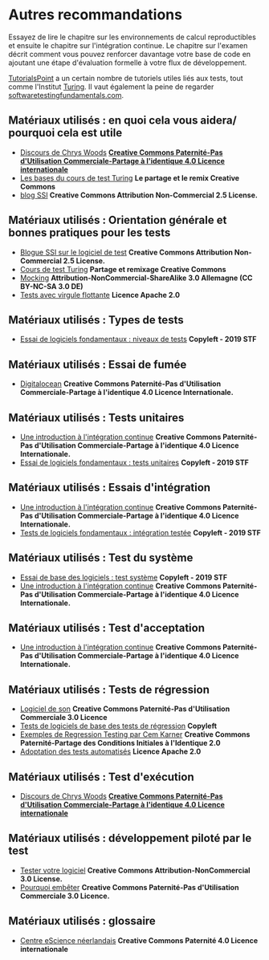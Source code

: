 # Autres recommandations

Essayez de lire le chapitre sur les environnements de calcul reproductibles et ensuite le chapitre sur l'intégration continue. Le chapitre sur l'examen décrit comment vous pouvez renforcer davantage votre base de code en ajoutant une étape d'évaluation formelle à votre flux de développement.

[TutorialsPoint](https://www.tutorialspoint.com/software_testing/) a un certain nombre de tutoriels utiles liés aux tests, tout comme l'Institut [Turing](https://alan-turing-institute.github.io/rsd-engineeringcourse/ch03tests/01testingbasics.html). Il vaut également la peine de regarder [softwaretestingfundamentals.com](http://softwaretestingfundamentals.com).

## Matériaux utilisés : en quoi cela vous aidera/ pourquoi cela est utile

- [Discours de Chrys Woods](https://drive.google.com/file/d/1CBTAhCVixccui1DjeUT13qh6ga5SDXjl/view) [**Creative Commons Paternité-Pas d'Utilisation Commerciale-Partage à l'identique 4.0 Licence internationale**](https://chryswoods.com/main/copyright.html)
- [Les bases du cours de test Turing](https://alan-turing-institute.github.io/rsd-engineeringcourse/ch03tests/01testingbasics.html) **Le partage et le remix Creative Commons**
- [blog SSI](https://www.software.ac.uk/resources/guides/testing-your-software?_ga=2.39233514.830272891.1552653652-1336468516.1531506806) **Creative Commons Attribution Non-Commercial 2.5 License.**

## Matériaux utilisés : Orientation générale et bonnes pratiques pour les tests

- [Blogue SSI sur le logiciel de test](https://www.software.ac.uk/resources/guides/testing-your-software?_ga=2.39233514.830272891.1552653652-1336468516.1531506806) **Creative Commons Attribution Non-Commercial 2.5 License.**
- [Cours de test Turing](https://alan-turing-institute.github.io/rsd-engineeringcourse/ch03tests/03pytest.html) **Partage et remixage Creative Commons**
- [Mocking](https://www.vogella.com/tutorials/Mockito/article.html) **Attribution-NonCommercial-ShareAlike 3.0 Allemagne (CC BY-NC-SA 3.0 DE)**
- [Tests avec virgule flottante](https://github.com/softwaresaved/automated_testing/blob/master/README.md) **Licence Apache 2.0**

## Matériaux utilisés : Types de tests

- [Essai de logiciels fondamentaux : niveaux de tests](http://softwaretestingfundamentals.com/software-testing-levels/) **Copyleft - 2019 STF**

## Matériaux utilisés : Essai de fumée

- [Digitalocean](https://www.digitalocean.com/community/tutorials/an-introduction-to-continuous-integration-delivery-and-deployment) **Creative Commons Paternité-Pas d'Utilisation Commerciale-Partage à l'identique 4.0 Licence Internationale.**

## Matériaux utilisés : Tests unitaires

- [Une introduction à l'intégration continue](https://www.digitalocean.com/community/tutorials/an-introduction-to-continuous-integration-delivery-and-deployment) **Creative Commons Paternité-Pas d'Utilisation Commerciale-Partage à l'identique 4.0 Licence Internationale.**
- [Essai de logiciels fondamentaux : tests unitaires](http://softwaretestingfundamentals.com/unit-testing/) **Copyleft - 2019 STF**

## Matériaux utilisés : Essais d'intégration

- [Une introduction à l'intégration continue](https://www.digitalocean.com/community/tutorials/an-introduction-to-continuous-integration-delivery-and-deployment) **Creative Commons Paternité-Pas d'Utilisation Commerciale-Partage à l'identique 4.0 Licence Internationale.**
- [Tests de logiciels fondamentaux : intégration testée](http://softwaretestingfundamentals.com/integration-testing/) **Copyleft - 2019 STF**

## Matériaux utilisés : Test du système

- [Essai de base des logiciels : test système](http://softwaretestingfundamentals.com/system-testing/) **Copyleft - 2019 STF**
- [Une introduction à l'intégration continue](https://www.digitalocean.com/community/tutorials/an-introduction-to-continuous-integration-delivery-and-deployment) **Creative Commons Paternité-Pas d'Utilisation Commerciale-Partage à l'identique 4.0 Licence Internationale.**

## Matériaux utilisés : Test d'acceptation
- [Une introduction à l'intégration continue](https://www.digitalocean.com/community/tutorials/an-introduction-to-continuous-integration-delivery-and-deployment) **Creative Commons Paternité-Pas d'Utilisation Commerciale-Partage à l'identique 4.0 Licence Internationale.**

## Matériaux utilisés : Tests de régression

- [Logiciel de son](http://soundsoftware.ac.uk/unit-testing-why-bother/) **Creative Commons Paternité-Pas d'Utilisation Commerciale 3.0 Licence**
- [Tests de logiciels de base des tests de régression](http://softwaretestingfundamentals.com/regression-testing/) **Copyleft**
- [Exemples de Regression Testing par Cem Karner](http://www.testingeducation.org/k04/RegressionExamples.htm) **Creative Commons Paternité-Partage des Conditions Initiales à l'Identique 2.0**
- [Adoptation des tests automatisés](https://github.com/softwaresaved/automated_testing/blob/master/README.md) **Licence Apache 2.0**

## Matériaux utilisés : Test d'exécution

- [Discours de Chrys Woods](https://drive.google.com/file/d/1CBTAhCVixccui1DjeUT13qh6ga5SDXjl/view) [**Creative Commons Paternité-Pas d'Utilisation Commerciale-Partage à l'identique 4.0 Licence internationale**](https://chryswoods.com/main/copyright.html)

## Matériaux utilisés : développement piloté par le test

- [Tester votre logiciel](https://software.ac.uk/resources/guides/testing-your-software) **Creative Commons Attribution-NonCommercial 3.0 License.**
- [Pourquoi embêter](http://soundsoftware.ac.uk/unit-testing-why-bother/) **Creative Commons Paternité-Pas d'Utilisation Commerciale 3.0 Licence.**

## Matériaux utilisés : glossaire

- [Centre eScience néerlandais](https://guide.esciencecenter.nl/best_practices/testing.html) **Creative Commons Paternité 4.0 Licence internationale**
